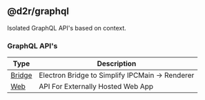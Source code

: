 ## @d2r/graphql
Isolated GraphQL API's based on context.

### GraphQL API's 
| Type      | Description |
| ----------- | ----------- |
| [Bridge](./src/bridge)     | Electron Bridge to Simplify IPCMain -> Renderer  |
| [Web](./src/web)   | API For Externally Hosted Web App |
